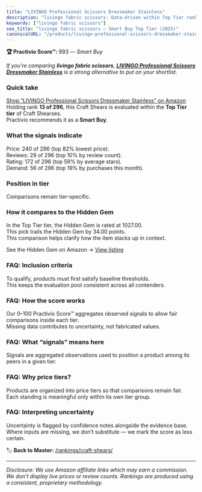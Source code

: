 ```yaml
---
title: "LIVINGO Professional Scissors Dressmaker Stainless"
description: "livingo fabric scissors: Data-driven within Top Tier ranking using the Practivio Score™. Positioned by quality, value, demand, findability, momentum."
keywords: ["livingo fabric scissors"]
seo_title: "livingo fabric scissors — Smart Buy Top Tier (2025)"
canonicalURL: "/products/livingo-professional-scissors-dressmaker-stainless-B0798FGYZ2/"
---
```


**🏆 Practivio Score™:** 993 — _Smart Buy_


*If you're comparing **livingo fabric scissors**, **[LIVINGO Professional Scissors Dressmaker Stainless](https://www.amazon.com/dp/B0798FGYZ2?tag=practivio-20)** is a strong alternative to put on your shortlist.*
### Quick take
[Shop “LIVINGO Professional Scissors Dressmaker Stainless” on Amazon](https://www.amazon.com/dp/B0798FGYZ2?tag=practivio-20)
Holding rank **13 of 296**, this Craft Shears is evaluated within the **Top Tier tier** of Craft Shearses.  
Practivio recommends it as a **Smart Buy**.

### What the signals indicate
Price: 240 of 296 (top 82% lowest price).  
Reviews: 29 of 296 (top 10% by review count).  
Rating: 172 of 296 (top 59% by average stars).  
Demand: 56 of 296 (top 19% by purchases this month).

### Position in tier
Comparisons remain tier-specific.

### How it compares to the Hidden Gem
In the Top Tier tier, the Hidden Gem is rated at 1027.00.  
This pick trails the Hidden Gem by 34.00 points.  
This comparison helps clarify how the item stacks up in context.  

See the Hidden Gem on Amazon → [View listing](https://www.amazon.com/dp/B07SFTHVBV?tag=practivio-20)

### FAQ: Inclusion criteria
To qualify, products must first satisfy baseline thresholds.  
This keeps the evaluation pool consistent across all contenders.

### FAQ: How the score works
Our 0–100 Practivio Score™ aggregates observed signals to allow fair comparisons inside each tier.  
Missing data contributes to uncertainty, not fabricated values.

### FAQ: What “signals” means here
Signals are aggregated observations used to position a product among its peers in a given tier.

### FAQ: Why price tiers?
Products are organized into price tiers so that comparisons remain fair.  
Each standing is meaningful only within its own tier group.

### FAQ: Interpreting uncertainty
Uncertainty is flagged by confidence notes alongside the evidence base.  
Where inputs are missing, we don’t substitute — we mark the score as less certain.


🏷️ **Back to Master:** [/rankings/craft-shears/](/rankings/craft-shears/)

---
_Disclosure: We use Amazon affiliate links which may earn a commission. We don’t display live prices or review counts. Rankings are produced using a consistent, proprietary methodology._
